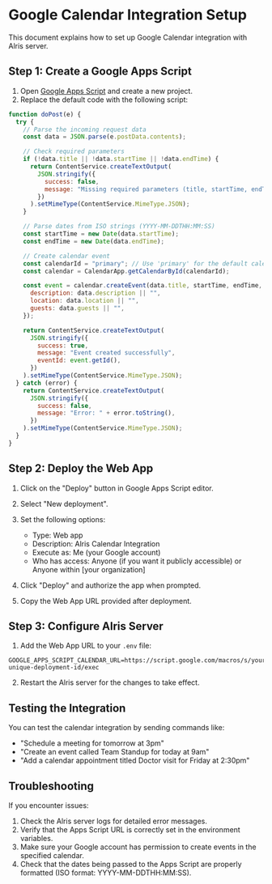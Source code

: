 # Google Calendar Integration Setup

This document explains how to set up Google Calendar integration with Alris server.

## Step 1: Create a Google Apps Script

1. Open [Google Apps Script](https://script.google.com/home) and create a new project.
2. Replace the default code with the following script:

```javascript
function doPost(e) {
  try {
    // Parse the incoming request data
    const data = JSON.parse(e.postData.contents);

    // Check required parameters
    if (!data.title || !data.startTime || !data.endTime) {
      return ContentService.createTextOutput(
        JSON.stringify({
          success: false,
          message: "Missing required parameters (title, startTime, endTime)",
        })
      ).setMimeType(ContentService.MimeType.JSON);
    }

    // Parse dates from ISO strings (YYYY-MM-DDTHH:MM:SS)
    const startTime = new Date(data.startTime);
    const endTime = new Date(data.endTime);

    // Create calendar event
    const calendarId = "primary"; // Use 'primary' for the default calendar
    const calendar = CalendarApp.getCalendarById(calendarId);

    const event = calendar.createEvent(data.title, startTime, endTime, {
      description: data.description || "",
      location: data.location || "",
      guests: data.guests || "",
    });

    return ContentService.createTextOutput(
      JSON.stringify({
        success: true,
        message: "Event created successfully",
        eventId: event.getId(),
      })
    ).setMimeType(ContentService.MimeType.JSON);
  } catch (error) {
    return ContentService.createTextOutput(
      JSON.stringify({
        success: false,
        message: "Error: " + error.toString(),
      })
    ).setMimeType(ContentService.MimeType.JSON);
  }
}
```

## Step 2: Deploy the Web App

1. Click on the "Deploy" button in Google Apps Script editor.
2. Select "New deployment".
3. Set the following options:

   - Type: Web app
   - Description: Alris Calendar Integration
   - Execute as: Me (your Google account)
   - Who has access: Anyone (if you want it publicly accessible) or Anyone within [your organization]

4. Click "Deploy" and authorize the app when prompted.
5. Copy the Web App URL provided after deployment.

## Step 3: Configure Alris Server

1. Add the Web App URL to your `.env` file:

```
GOOGLE_APPS_SCRIPT_CALENDAR_URL=https://script.google.com/macros/s/your-unique-deployment-id/exec
```

2. Restart the Alris server for the changes to take effect.

## Testing the Integration

You can test the calendar integration by sending commands like:

- "Schedule a meeting for tomorrow at 3pm"
- "Create an event called Team Standup for today at 9am"
- "Add a calendar appointment titled Doctor visit for Friday at 2:30pm"

## Troubleshooting

If you encounter issues:

1. Check the Alris server logs for detailed error messages.
2. Verify that the Apps Script URL is correctly set in the environment variables.
3. Make sure your Google account has permission to create events in the specified calendar.
4. Check that the dates being passed to the Apps Script are properly formatted (ISO format: YYYY-MM-DDTHH:MM:SS).
